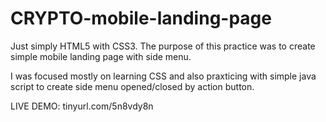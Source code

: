 # CRYPTO-mobile-landing-page
Just simply HTML5 with CSS3. The purpose of this practice was to create simple mobile landing page with side menu.

I was focused mostly on learning CSS and also praxticing with simple java script to create side menu opened/closed by action button.

LIVE DEMO: tinyurl.com/5n8vdy8n
